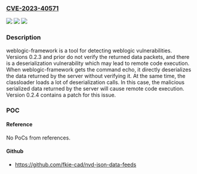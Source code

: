 ### [CVE-2023-40571](https://cve.mitre.org/cgi-bin/cvename.cgi?name=CVE-2023-40571)
![](https://img.shields.io/static/v1?label=Product&message=weblogic-framework&color=blue)
![](https://img.shields.io/static/v1?label=Version&message=%3D%20%3C%200.2.4%20&color=brighgreen)
![](https://img.shields.io/static/v1?label=Vulnerability&message=CWE-502%3A%20Deserialization%20of%20Untrusted%20Data&color=brighgreen)

### Description

weblogic-framework is a tool for detecting weblogic vulnerabilities. Versions 0.2.3 and prior do not verify the returned data packets, and there is a deserialization vulnerability which may lead to remote code execution. When weblogic-framework gets the command echo, it directly deserializes the data returned by the server without verifying it. At the same time, the classloader loads a lot of deserialization calls. In this case, the malicious serialized data returned by the server will cause remote code execution. Version 0.2.4 contains a patch for this issue.

### POC

#### Reference
No PoCs from references.

#### Github
- https://github.com/fkie-cad/nvd-json-data-feeds

